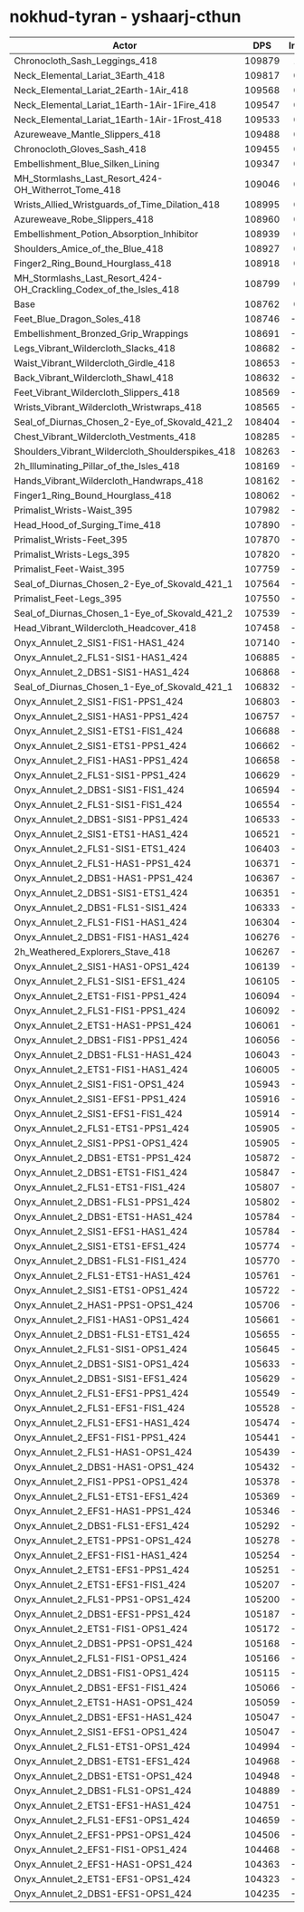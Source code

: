 # nokhud-tyran - yshaarj-cthun
| Actor | DPS | Increase |
|---|:---:|:---:|
|Chronocloth_Sash_Leggings_418|109879|1.03%|
|Neck_Elemental_Lariat_3Earth_418|109817|0.97%|
|Neck_Elemental_Lariat_2Earth-1Air_418|109568|0.74%|
|Neck_Elemental_Lariat_1Earth-1Air-1Fire_418|109547|0.72%|
|Neck_Elemental_Lariat_1Earth-1Air-1Frost_418|109533|0.71%|
|Azureweave_Mantle_Slippers_418|109488|0.67%|
|Chronocloth_Gloves_Sash_418|109455|0.64%|
|Embellishment_Blue_Silken_Lining|109347|0.54%|
|MH_Stormlashs_Last_Resort_424-OH_Witherrot_Tome_418|109046|0.26%|
|Wrists_Allied_Wristguards_of_Time_Dilation_418|108995|0.21%|
|Azureweave_Robe_Slippers_418|108960|0.18%|
|Embellishment_Potion_Absorption_Inhibitor|108939|0.16%|
|Shoulders_Amice_of_the_Blue_418|108927|0.15%|
|Finger2_Ring_Bound_Hourglass_418|108918|0.14%|
|MH_Stormlashs_Last_Resort_424-OH_Crackling_Codex_of_the_Isles_418|108799|0.03%|
|Base|108762|0.00%|
|Feet_Blue_Dragon_Soles_418|108746|-0.01%|
|Embellishment_Bronzed_Grip_Wrappings|108691|-0.07%|
|Legs_Vibrant_Wildercloth_Slacks_418|108682|-0.07%|
|Waist_Vibrant_Wildercloth_Girdle_418|108653|-0.10%|
|Back_Vibrant_Wildercloth_Shawl_418|108632|-0.12%|
|Feet_Vibrant_Wildercloth_Slippers_418|108569|-0.18%|
|Wrists_Vibrant_Wildercloth_Wristwraps_418|108565|-0.18%|
|Seal_of_Diurnas_Chosen_2-Eye_of_Skovald_421_2|108404|-0.33%|
|Chest_Vibrant_Wildercloth_Vestments_418|108285|-0.44%|
|Shoulders_Vibrant_Wildercloth_Shoulderspikes_418|108263|-0.46%|
|2h_Illuminating_Pillar_of_the_Isles_418|108169|-0.55%|
|Hands_Vibrant_Wildercloth_Handwraps_418|108162|-0.55%|
|Finger1_Ring_Bound_Hourglass_418|108062|-0.64%|
|Primalist_Wrists-Waist_395|107982|-0.72%|
|Head_Hood_of_Surging_Time_418|107890|-0.80%|
|Primalist_Wrists-Feet_395|107870|-0.82%|
|Primalist_Wrists-Legs_395|107820|-0.87%|
|Primalist_Feet-Waist_395|107759|-0.92%|
|Seal_of_Diurnas_Chosen_2-Eye_of_Skovald_421_1|107564|-1.10%|
|Primalist_Feet-Legs_395|107550|-1.11%|
|Seal_of_Diurnas_Chosen_1-Eye_of_Skovald_421_2|107539|-1.12%|
|Head_Vibrant_Wildercloth_Headcover_418|107458|-1.20%|
|Onyx_Annulet_2_SIS1-FIS1-HAS1_424|107140|-1.49%|
|Onyx_Annulet_2_FLS1-SIS1-HAS1_424|106885|-1.73%|
|Onyx_Annulet_2_DBS1-SIS1-HAS1_424|106868|-1.74%|
|Seal_of_Diurnas_Chosen_1-Eye_of_Skovald_421_1|106832|-1.77%|
|Onyx_Annulet_2_SIS1-FIS1-PPS1_424|106803|-1.80%|
|Onyx_Annulet_2_SIS1-HAS1-PPS1_424|106757|-1.84%|
|Onyx_Annulet_2_SIS1-ETS1-FIS1_424|106688|-1.91%|
|Onyx_Annulet_2_SIS1-ETS1-PPS1_424|106662|-1.93%|
|Onyx_Annulet_2_FIS1-HAS1-PPS1_424|106658|-1.93%|
|Onyx_Annulet_2_FLS1-SIS1-PPS1_424|106629|-1.96%|
|Onyx_Annulet_2_DBS1-SIS1-FIS1_424|106594|-1.99%|
|Onyx_Annulet_2_FLS1-SIS1-FIS1_424|106554|-2.03%|
|Onyx_Annulet_2_DBS1-SIS1-PPS1_424|106533|-2.05%|
|Onyx_Annulet_2_SIS1-ETS1-HAS1_424|106521|-2.06%|
|Onyx_Annulet_2_FLS1-SIS1-ETS1_424|106403|-2.17%|
|Onyx_Annulet_2_FLS1-HAS1-PPS1_424|106371|-2.20%|
|Onyx_Annulet_2_DBS1-HAS1-PPS1_424|106367|-2.20%|
|Onyx_Annulet_2_DBS1-SIS1-ETS1_424|106351|-2.22%|
|Onyx_Annulet_2_DBS1-FLS1-SIS1_424|106333|-2.23%|
|Onyx_Annulet_2_FLS1-FIS1-HAS1_424|106304|-2.26%|
|Onyx_Annulet_2_DBS1-FIS1-HAS1_424|106276|-2.29%|
|2h_Weathered_Explorers_Stave_418|106267|-2.29%|
|Onyx_Annulet_2_SIS1-HAS1-OPS1_424|106139|-2.41%|
|Onyx_Annulet_2_FLS1-SIS1-EFS1_424|106105|-2.44%|
|Onyx_Annulet_2_ETS1-FIS1-PPS1_424|106094|-2.45%|
|Onyx_Annulet_2_FLS1-FIS1-PPS1_424|106092|-2.45%|
|Onyx_Annulet_2_ETS1-HAS1-PPS1_424|106061|-2.48%|
|Onyx_Annulet_2_DBS1-FIS1-PPS1_424|106056|-2.49%|
|Onyx_Annulet_2_DBS1-FLS1-HAS1_424|106043|-2.50%|
|Onyx_Annulet_2_ETS1-FIS1-HAS1_424|106005|-2.53%|
|Onyx_Annulet_2_SIS1-FIS1-OPS1_424|105943|-2.59%|
|Onyx_Annulet_2_SIS1-EFS1-PPS1_424|105916|-2.62%|
|Onyx_Annulet_2_SIS1-EFS1-FIS1_424|105914|-2.62%|
|Onyx_Annulet_2_FLS1-ETS1-PPS1_424|105905|-2.63%|
|Onyx_Annulet_2_SIS1-PPS1-OPS1_424|105905|-2.63%|
|Onyx_Annulet_2_DBS1-ETS1-PPS1_424|105872|-2.66%|
|Onyx_Annulet_2_DBS1-ETS1-FIS1_424|105847|-2.68%|
|Onyx_Annulet_2_FLS1-ETS1-FIS1_424|105807|-2.72%|
|Onyx_Annulet_2_DBS1-FLS1-PPS1_424|105802|-2.72%|
|Onyx_Annulet_2_DBS1-ETS1-HAS1_424|105784|-2.74%|
|Onyx_Annulet_2_SIS1-EFS1-HAS1_424|105784|-2.74%|
|Onyx_Annulet_2_SIS1-ETS1-EFS1_424|105774|-2.75%|
|Onyx_Annulet_2_DBS1-FLS1-FIS1_424|105770|-2.75%|
|Onyx_Annulet_2_FLS1-ETS1-HAS1_424|105761|-2.76%|
|Onyx_Annulet_2_SIS1-ETS1-OPS1_424|105722|-2.80%|
|Onyx_Annulet_2_HAS1-PPS1-OPS1_424|105706|-2.81%|
|Onyx_Annulet_2_FIS1-HAS1-OPS1_424|105661|-2.85%|
|Onyx_Annulet_2_DBS1-FLS1-ETS1_424|105655|-2.86%|
|Onyx_Annulet_2_FLS1-SIS1-OPS1_424|105645|-2.87%|
|Onyx_Annulet_2_DBS1-SIS1-OPS1_424|105633|-2.88%|
|Onyx_Annulet_2_DBS1-SIS1-EFS1_424|105629|-2.88%|
|Onyx_Annulet_2_FLS1-EFS1-PPS1_424|105549|-2.95%|
|Onyx_Annulet_2_FLS1-EFS1-FIS1_424|105528|-2.97%|
|Onyx_Annulet_2_FLS1-EFS1-HAS1_424|105474|-3.02%|
|Onyx_Annulet_2_EFS1-FIS1-PPS1_424|105441|-3.05%|
|Onyx_Annulet_2_FLS1-HAS1-OPS1_424|105439|-3.06%|
|Onyx_Annulet_2_DBS1-HAS1-OPS1_424|105432|-3.06%|
|Onyx_Annulet_2_FIS1-PPS1-OPS1_424|105378|-3.11%|
|Onyx_Annulet_2_FLS1-ETS1-EFS1_424|105369|-3.12%|
|Onyx_Annulet_2_EFS1-HAS1-PPS1_424|105346|-3.14%|
|Onyx_Annulet_2_DBS1-FLS1-EFS1_424|105292|-3.19%|
|Onyx_Annulet_2_ETS1-PPS1-OPS1_424|105278|-3.20%|
|Onyx_Annulet_2_EFS1-FIS1-HAS1_424|105254|-3.23%|
|Onyx_Annulet_2_ETS1-EFS1-PPS1_424|105251|-3.23%|
|Onyx_Annulet_2_ETS1-EFS1-FIS1_424|105207|-3.27%|
|Onyx_Annulet_2_FLS1-PPS1-OPS1_424|105200|-3.28%|
|Onyx_Annulet_2_DBS1-EFS1-PPS1_424|105187|-3.29%|
|Onyx_Annulet_2_ETS1-FIS1-OPS1_424|105172|-3.30%|
|Onyx_Annulet_2_DBS1-PPS1-OPS1_424|105168|-3.30%|
|Onyx_Annulet_2_FLS1-FIS1-OPS1_424|105166|-3.31%|
|Onyx_Annulet_2_DBS1-FIS1-OPS1_424|105115|-3.35%|
|Onyx_Annulet_2_DBS1-EFS1-FIS1_424|105066|-3.40%|
|Onyx_Annulet_2_ETS1-HAS1-OPS1_424|105059|-3.40%|
|Onyx_Annulet_2_DBS1-EFS1-HAS1_424|105047|-3.42%|
|Onyx_Annulet_2_SIS1-EFS1-OPS1_424|105047|-3.42%|
|Onyx_Annulet_2_FLS1-ETS1-OPS1_424|104994|-3.46%|
|Onyx_Annulet_2_DBS1-ETS1-EFS1_424|104968|-3.49%|
|Onyx_Annulet_2_DBS1-ETS1-OPS1_424|104948|-3.51%|
|Onyx_Annulet_2_DBS1-FLS1-OPS1_424|104889|-3.56%|
|Onyx_Annulet_2_ETS1-EFS1-HAS1_424|104751|-3.69%|
|Onyx_Annulet_2_FLS1-EFS1-OPS1_424|104659|-3.77%|
|Onyx_Annulet_2_EFS1-PPS1-OPS1_424|104506|-3.91%|
|Onyx_Annulet_2_EFS1-FIS1-OPS1_424|104468|-3.95%|
|Onyx_Annulet_2_EFS1-HAS1-OPS1_424|104363|-4.04%|
|Onyx_Annulet_2_ETS1-EFS1-OPS1_424|104323|-4.08%|
|Onyx_Annulet_2_DBS1-EFS1-OPS1_424|104235|-4.16%|
